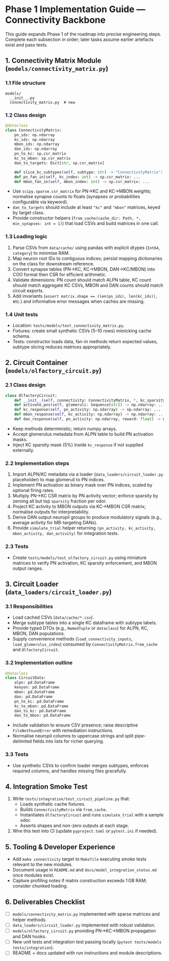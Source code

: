# Phase 1 Implementation Guide — Connectivity Backbone

This guide expands Phase 1 of the roadmap into precise engineering steps. Complete each subsection in order; later tasks assume earlier artefacts exist and pass tests.

## 1. Connectivity Matrix Module (`models/connectivity_matrix.py`)
### 1.1 File structure
```text
models/
  __init__.py
  connectivity_matrix.py  # new
```

### 1.2 Class design
```python
@dataclass
class ConnectivityMatrix:
    pn_ids: np.ndarray
    kc_ids: np.ndarray
    mbon_ids: np.ndarray
    dan_ids: np.ndarray
    pn_to_kc: sp.csr_matrix
    kc_to_mbon: sp.csr_matrix
    dan_to_targets: Dict[str, sp.csr_matrix]

    def slice_kc_subtypes(self, subtype: str) -> "ConnectivityMatrix": ...
    def pn_fan_in(self, kc_index: int) -> sp.csr_matrix: ...
    def mbon_fan_in(self, mbon_index: int) -> sp.csr_matrix: ...
```
- Use `scipy.sparse.csr_matrix` for PN→KC and KC→MBON weights; normalise synapse counts to floats (synapses or probabilities configurable via keyword).
- `dan_to_targets` should include at least `"kc"` and `"mbon"` matrices, keyed by target class.
- Provide constructor helpers (`from_cache(cache_dir: Path, *, min_synapses: int = 1)`) that load CSVs and build matrices in one call.

### 1.3 Loading logic
1. Parse CSVs from `data/cache/` using pandas with explicit dtypes (`Int64`, `category`) to minimise RAM.
2. Map neuron root IDs to contiguous indices; persist mapping dictionaries on the class for downstream reference.
3. Convert synapse tables (PN→KC, KC→MBON, DAN→KC/MBON) into COO format then CSR for efficient arithmetic.
4. Validate dimensions: PN count should match ALPN table, KC count should match aggregate KC CSVs, MBON and DAN counts should match circuit exports.
5. Add invariants (`assert matrix.shape == (len(pn_ids), len(kc_ids))`, etc.) and informative error messages when caches are missing.

### 1.4 Unit tests
- Location: `tests/models/test_connectivity_matrix.py`.
- Fixtures: create small synthetic CSVs (5–10 rows) mimicking cache schema.
- Tests: constructor loads data, fan-in methods return expected values, subtype slicing reduces matrices appropriately.

## 2. Circuit Container (`models/olfactory_circuit.py`)
### 2.1 Class design
```python
class OlfactoryCircuit:
    def __init__(self, connectivity: ConnectivityMatrix, *, kc_sparsity: float = 0.05): ...
    def activate_pns(self, glomeruli: Sequence[str]) -> np.ndarray: ...
    def kc_response(self, pn_activity: np.ndarray) -> np.ndarray: ...
    def mbon_response(self, kc_activity: np.ndarray) -> np.ndarray: ...
    def dan_response(self, pn_activity: np.ndarray, reward: float) -> np.ndarray: ...
```
- Keep methods deterministic; return numpy arrays.
- Accept glomerulus metadata from ALPN table to build PN activation masks.
- Inject KC sparsity mask (5%) inside `kc_response` if not supplied externally.

### 2.2 Implementation steps
1. Import ALPN/KC metadata via a loader (`data_loaders/circuit_loader.py` placeholder) to map glomeruli to PN indices.
2. Implement PN activation as binary mask over PN indices, scaled by optional firing rates.
3. Multiply PN→KC CSR matrix by PN activity vector; enforce sparsity by zeroing all but top `sparsity` fraction per odor.
4. Project KC activity to MBON outputs via KC→MBON CSR matrix; normalise outputs for interpretability.
5. Derive DAN output neuropil groups to produce modulatory signals (e.g., average activity for MB-targeting DANs).
6. Provide `simulate_trial` helper returning `(pn_activity, kc_activity, mbon_activity, dan_activity)` for integration tests.

### 2.3 Tests
- Create `tests/models/test_olfactory_circuit.py` using miniature matrices to verify PN activation, KC sparsity enforcement, and MBON output ranges.

## 3. Circuit Loader (`data_loaders/circuit_loader.py`)
### 3.1 Responsibilities
- Load cached CSVs (`data/cache/*.csv`).
- Merge subtype tables into a single KC dataframe with subtype labels.
- Provide typed DTOs (e.g., `NamedTuple` or `dataclass`) for ALPN, KC, MBON, DAN populations.
- Supply convenience methods (`load_connectivity_inputs`, `load_glomerulus_index`) consumed by `ConnectivityMatrix.from_cache` and `OlfactoryCircuit`.

### 3.2 Implementation outline
```python
@dataclass
class CircuitData:
    alpn: pd.DataFrame
    kenyon: pd.DataFrame
    mbon: pd.DataFrame
    dan: pd.DataFrame
    pn_to_kc: pd.DataFrame
    kc_to_mbon: pd.DataFrame
    dan_to_kc: pd.DataFrame
    dan_to_mbon: pd.DataFrame
```
- Include validation to ensure CSV presence; raise descriptive `FileNotFoundError` with remediation instructions.
- Normalise neuropil columns to uppercase strings and split pipe-delimited fields into lists for richer querying.

### 3.3 Tests
- Use synthetic CSVs to confirm loader merges subtypes, enforces required columns, and handles missing files gracefully.

## 4. Integration Smoke Test
1. Write `tests/integration/test_circuit_pipeline.py` that:
   - Loads synthetic cache fixtures.
   - Builds `ConnectivityMatrix` via `from_cache`.
   - Instantiates `OlfactoryCircuit` and runs `simulate_trial` with a sample odor.
   - Asserts shapes and non-zero outputs at each stage.
2. Wire this test into CI (update `pyproject.toml` or `pytest.ini` if needed).

## 5. Tooling & Developer Experience
- Add `make connectivity` target to `Makefile` executing smoke tests relevant to the new modules.
- Document usage in `README.md` and `docs/model_integration_status.md` once modules exist.
- Capture profiling notes if matrix construction exceeds 1 GB RAM; consider chunked loading.

## 6. Deliverables Checklist
- [ ] `models/connectivity_matrix.py` implemented with sparse matrices and helper methods.
- [ ] `data_loaders/circuit_loader.py` implemented with robust validation.
- [ ] `models/olfactory_circuit.py` providing PN→KC→MBON propagation and DAN hooks.
- [ ] New unit tests and integration test passing locally (`pytest tests/models tests/integration`).
- [ ] README + docs updated with run instructions and module descriptions.
